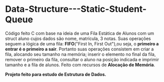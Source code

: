 # Data-Structure---Static-Student-Queue

Código feito C com base na ideia de uma Fila Estática de Alunos com um struct aluno cujos dados são nome, matrícula, 3 notas. Suas operações seguem a lógica de uma fila: **FIFO**("First In, First Out"),ou seja, o **primeiro a entrar é o primeiro a sair**. Portanto suas operações consistem em criar a fila, alocando seu tamanho na memória; inserir o elemento no final da fila, remover o primeiro da fila, consultar o aluno na posição indicada e imprimir tamanho e a fila de alunos. Feito com recursos de **Alocação de Memória**.

**Projeto feito para estudo de Estrutura de Dados.**
